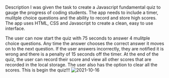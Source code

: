 Description
I was given the task to create a Javascript fundamental quiz to gauge the progress of coding students. The app needs to include a timer, mulitple choice questions and the ability to record and store high scores. The app uses HTML, CSS and Javascript to create a clean, easy to use interface.

The user can now start the quiz with 75 seconds to answer 4 mulitple choice questions. Any time the answer chooses the correct answer it moves on to the next question. If the user answers incorrectly, they are notified it is wrong and there is a penalty of 15 seconds off the timer. At the end of the quiz, the user can record their score and view all other scores that are recorded in the local storage. The user also has the option to clear all the scores.
This is  begin the quiz!!!
![2021-10-16](https://user-images.githubusercontent.com/84550325/137606974-d1a9744a-1cd5-4753-97cf-b7fad4e498b8.png)

